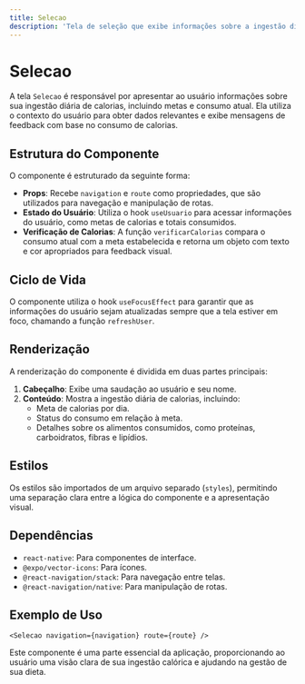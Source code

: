 ```yaml
---
title: Selecao
description: 'Tela de seleção que exibe informações sobre a ingestão diária de calorias do usuário.'
---
```


# Selecao

A tela `Selecao` é responsável por apresentar ao usuário informações sobre sua ingestão diária de calorias, incluindo metas e consumo atual. Ela utiliza o contexto do usuário para obter dados relevantes e exibe mensagens de feedback com base no consumo de calorias.

## Estrutura do Componente

O componente é estruturado da seguinte forma:

- **Props**: Recebe `navigation` e `route` como propriedades, que são utilizados para navegação e manipulação de rotas.
- **Estado do Usuário**: Utiliza o hook `useUsuario` para acessar informações do usuário, como metas de calorias e totais consumidos.
- **Verificação de Calorias**: A função `verificarCalorias` compara o consumo atual com a meta estabelecida e retorna um objeto com texto e cor apropriados para feedback visual.

## Ciclo de Vida

O componente utiliza o hook `useFocusEffect` para garantir que as informações do usuário sejam atualizadas sempre que a tela estiver em foco, chamando a função `refreshUser`.

## Renderização

A renderização do componente é dividida em duas partes principais:

1. **Cabeçalho**: Exibe uma saudação ao usuário e seu nome.
2. **Conteúdo**: Mostra a ingestão diária de calorias, incluindo:
   - Meta de calorias por dia.
   - Status do consumo em relação à meta.
   - Detalhes sobre os alimentos consumidos, como proteínas, carboidratos, fibras e lipídios.

## Estilos

Os estilos são importados de um arquivo separado (`styles`), permitindo uma separação clara entre a lógica do componente e a apresentação visual.

## Dependências

- `react-native`: Para componentes de interface.
- `@expo/vector-icons`: Para ícones.
- `@react-navigation/stack`: Para navegação entre telas.
- `@react-navigation/native`: Para manipulação de rotas.

## Exemplo de Uso

```tsx
<Selecao navigation={navigation} route={route} />
```

Este componente é uma parte essencial da aplicação, proporcionando ao usuário uma visão clara de sua ingestão calórica e ajudando na gestão de sua dieta.